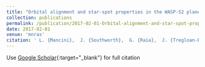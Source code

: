```yaml
---
title: "Orbital alignment and star-spot properties in the WASP-52 planetary system"
collection: publications
permalink: /publication/2017-02-01-Orbital-alignment-and-star-spot-properties-in-the-WASP-52-planetary-system
date: 2017-02-01
venue: 'mnras'
citation: ' L. {Mancini},  J. {Southworth},  G. {Raia},  J. {Tregloan-Reed},  P. {Molli{\`e}re},  V. {Bozza},  M. {Bretton},  I. {Bruni},  S. {Ciceri},  G. {D&apos;Ago},  M. {Dominik},  T. {Hinse},  M. {Hundertmark},  U. {J{\o}rgensen},  H. {Korhonen},  M. {Rabus},  S. {Rahvar},  D. {Starkey},  S. {Calchi Novati},  R. {Figuera Jaimes},  Th. {Henning},  D. {Juncher},  T. {Haugb{\o}lle},  N. {Kains},  A. {Popovas},  R. {Schmidt},  J. {Skottfelt},  C. {Snodgrass},  J. {Surdej},  O. {Wertz}, &quot;Orbital alignment and star-spot properties in the WASP-52 planetary system.&quot; mnras, 2017.'
---
```

Use [Google Scholar](https://scholar.google.com/scholar?q=Orbital+alignment+and+star+spot+properties+in+the+WASP+52+planetary+system){:target="_blank"} for full citation